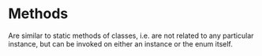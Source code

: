Methods
=======

Are similar to static methods of classes, i.e. are not related to any particular instance, but can be invoked on either an instance or the enum itself.